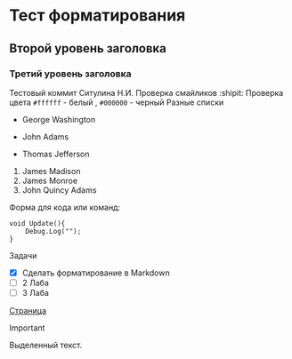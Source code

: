 # Тест форматирования
## Второй уровень заголовка
### Третий уровень заголовка
Тестовый коммит Ситулина Н.И. 
Проверка смайликов :shipit:
Проверка цвета `#ffffff` - белый , `#000000` - черный 
Разные списки
- George Washington
* John Adams
+ Thomas Jefferson

1. James Madison
1. James Monroe
1. John Quincy Adams

Форма для кода или команд:
```
void Update(){
	Debug.Log("");
}
```
Задачи
- [x] Сделать форматирование в Markdown
- [ ] 2 Лаба
- [ ] 3 Лаба

[Страница](https://github.com/ibragim745/laba1)
> [!IMPORTANT]
> Выделенный текст.